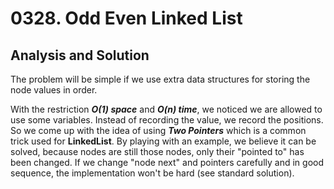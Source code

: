 # 0328. Odd Even Linked List

## Analysis and Solution
The problem will be simple if we use extra data structures for storing the node values in order.

With the restriction **_O(1) space_** and **_O(n) time_**,
we noticed we are allowed to use some variables.
Instead of recording the value, we record the positions.
So we come up with the idea of using **_Two Pointers_** which is a common trick used for **LinkedList**.
By playing with an example, we believe it can be solved,
because nodes are still those nodes, only their "pointed to" has been changed. 
If we change "node next" and pointers carefully and in good sequence, the implementation won't be hard (see standard solution).

